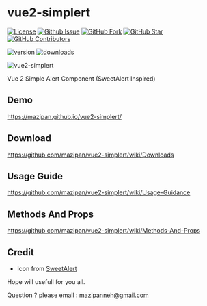 # vue2-simplert

[![License](https://img.shields.io/github/license/mazipan/vue2-simplert.svg?maxAge=3600)](https://github.com/mazipan/vue2-simplert) 
[![Github Issue](https://img.shields.io/github/issues/mazipan/vue2-simplert.svg?maxAge=3600)](https://github.com/mazipan/vue2-simplert/issues) 
[![GitHub Fork](https://img.shields.io/github/forks/mazipan/vue2-simplert.svg?maxAge=3600)](https://github.com/mazipan/vue2-simplert/network) 
[![GitHub Star](https://img.shields.io/github/stars/mazipan/vue2-simplert.svg?maxAge=3600)](https://github.com/mazipan/vue2-simplert/stargazers) 
[![GitHub Contributors](https://img.shields.io/github/contributors/mazipan/vue2-simplert.svg?maxAge=3600)](https://github.com/mazipan/vue2-simplert/network/members) 

[![version](https://img.shields.io/npm/v/vue2-simplert.svg?maxAge=3600)](https://www.npmjs.com/package/vue2-simplert)
[![downloads](https://img.shields.io/npm/dt/vue2-simplert.svg?maxAge=3600)](https://www.npmjs.com/package/vue2-simplert) 

![vue2-simplert](https://mazipan.github.io/vue2-simplert/images/vue2-simplert-logo.png)

Vue 2 Simple Alert Component (SweetAlert Inspired)


## Demo
https://mazipan.github.io/vue2-simplert/

## Download
https://github.com/mazipan/vue2-simplert/wiki/Downloads

## Usage Guide
https://github.com/mazipan/vue2-simplert/wiki/Usage-Guidance

## Methods And Props
https://github.com/mazipan/vue2-simplert/wiki/Methods-And-Props

## Credit 
+ Icon from [SweetAlert](https://github.com/t4t5/sweetalert)

Hope will usefull for you all.

Question ? please email : mazipanneh@gmail.com
